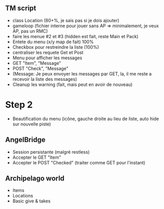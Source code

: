 ## TM script
- class Location (80+%, je sais pas si je dois ajouter)
- gameloop (fichier interne pour jouer sans AP => minimalement, je veux AP, pas un RMC)
- faire les menue #2 et #3 (hidden est fait, reste Main et Pack)
- Entete du menu (x/y map de fait) 100%
- Checkbox pour restreindre la liste (100%)
- centraliser les requete Get et Post
- Menu pour afficher les messages
- GET "Item", "Message"
- POST "Check", "Message"
- (Message: Je peux envoyer les messages par GET, la, il me reste a recevoir la liste des messages)
- Cleanup les warning (fait, mais peut en avoir de nouveau)

# Step 2
- Beautification du menu (icône, gauche droite au lieu de liste, auto hide sur nouvelle piste)



## AngelBridge
- Session persistante (malgré restless)
- Accepter le GET "Item"
- Accepter le POST "Checked" (traiter comme GET pour l'instant)



## Archipelago world
- Items
- Locations
- Basic give & takes
